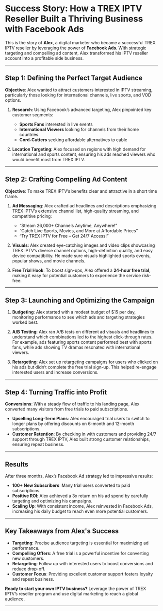 # Success Story: How a TREX IPTV Reseller Built a Thriving Business with Facebook Ads

This is the story of **Alex**, a digital marketer who became a successful TREX IPTV reseller by leveraging the power of **Facebook Ads**. With strategic targeting and compelling ad content, Alex transformed his IPTV reseller account into a profitable side business.

---

## Step 1: Defining the Perfect Target Audience

**Objective**: Alex wanted to attract customers interested in IPTV streaming, particularly those looking for international channels, live sports, and VOD options.

1. **Research**: Using Facebook’s advanced targeting, Alex pinpointed key customer segments:
   - **Sports Fans** interested in live events
   - **International Viewers** looking for channels from their home countries
   - **Cord-Cutters** seeking affordable alternatives to cable

2. **Location Targeting**: Alex focused on regions with high demand for international and sports content, ensuring his ads reached viewers who would benefit most from TREX IPTV.

---

## Step 2: Crafting Compelling Ad Content

**Objective**: To make TREX IPTV’s benefits clear and attractive in a short time frame.

1. **Ad Messaging**: Alex crafted ad headlines and descriptions emphasizing TREX IPTV’s extensive channel list, high-quality streaming, and competitive pricing:
   - “Stream 26,000+ Channels Anytime, Anywhere!”
   - “Catch Live Sports, Movies, and More at Affordable Prices”
   - “Try TREX IPTV for Free – Get 24/7 Access!”

2. **Visuals**: Alex created eye-catching images and video clips showcasing TREX IPTV’s diverse channel options, high-definition quality, and easy device compatibility. He made sure visuals highlighted sports events, popular shows, and movie channels.

3. **Free Trial Hook**: To boost sign-ups, Alex offered a **24-hour free trial**, making it easy for potential customers to experience the service risk-free.

---

## Step 3: Launching and Optimizing the Campaign

1. **Budgeting**: Alex started with a modest budget of $15 per day, monitoring performance to see which ads and targeting strategies worked best.

2. **A/B Testing**: Alex ran A/B tests on different ad visuals and headlines to understand which combinations led to the highest click-through rates. For example, ads featuring sports content performed best with sports fans, while ads showing TV dramas resonated with international viewers.

3. **Retargeting**: Alex set up retargeting campaigns for users who clicked on his ads but didn’t complete the free trial sign-up. This helped re-engage interested users and increase conversions.

---

## Step 4: Turning Traffic into Profit

**Conversions**: With a steady flow of traffic to his landing page, Alex converted many visitors from free trials to paid subscriptions.

- **Upselling Long-Term Plans**: Alex encouraged trial users to switch to longer plans by offering discounts on 6-month and 12-month subscriptions.
- **Customer Retention**: By checking in with customers and providing 24/7 support through TREX IPTV, Alex built strong customer relationships, ensuring repeat business.

---

## Results

After three months, Alex’s Facebook Ad strategy led to impressive results:
- **100+ New Subscribers**: Many trial users converted to paid subscriptions.
- **Positive ROI**: Alex achieved a 3x return on his ad spend by carefully targeting and optimizing his campaigns.
- **Scaling Up**: With consistent income, Alex reinvested in Facebook Ads, increasing his daily budget to reach even more potential customers.

---

## Key Takeaways from Alex's Success

- **Targeting**: Precise audience targeting is essential for maximizing ad performance.
- **Compelling Offers**: A free trial is a powerful incentive for converting new customers.
- **Retargeting**: Follow up with interested users to boost conversions and reduce drop-off.
- **Customer Focus**: Providing excellent customer support fosters loyalty and repeat business.

**Ready to start your own IPTV business?** Leverage the power of TREX IPTV’s reseller program and use digital marketing to reach a global audience. 

---
